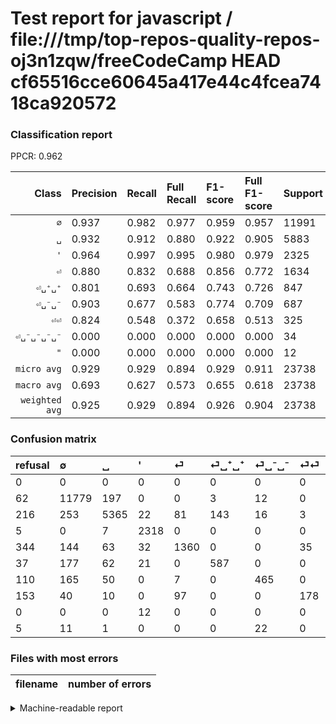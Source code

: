 # Test report for javascript / file:///tmp/top-repos-quality-repos-oj3n1zqw/freeCodeCamp HEAD cf65516cce60645a417e44c4fcea7418ca920572

### Classification report

PPCR: 0.962

| Class | Precision | Recall | Full Recall | F1-score | Full F1-score | Support | Full Support | PPCR |
|------:|:----------|:-------|:------------|:---------|:---------|:--------|:-------------|:-----|
| `∅` | 0.937| 0.982| 0.977| 0.959| 0.957| 11991| 12053| 0.995 |
| `␣` | 0.932| 0.912| 0.880| 0.922| 0.905| 5883| 6099| 0.965 |
| `'` | 0.964| 0.997| 0.995| 0.980| 0.979| 2325| 2330| 0.998 |
| `⏎` | 0.880| 0.832| 0.688| 0.856| 0.772| 1634| 1978| 0.826 |
| `⏎␣⁺␣⁺` | 0.801| 0.693| 0.664| 0.743| 0.726| 847| 884| 0.958 |
| `⏎␣⁻␣⁻` | 0.903| 0.677| 0.583| 0.774| 0.709| 687| 797| 0.862 |
| `⏎⏎` | 0.824| 0.548| 0.372| 0.658| 0.513| 325| 478| 0.680 |
| `⏎␣⁻␣⁻␣⁻␣⁻` | 0.000| 0.000| 0.000| 0.000| 0.000| 34| 39| 0.872 |
| `"` | 0.000| 0.000| 0.000| 0.000| 0.000| 12| 12| 1.000 |
| `micro avg` | 0.929| 0.929| 0.894| 0.929| 0.911| 23738| 24670| 0.962 |
| `macro avg` | 0.693| 0.627| 0.573| 0.655| 0.618| 23738| 24670| 0.962 |
| `weighted avg` | 0.925| 0.929| 0.894| 0.926| 0.904| 23738| 24670| 0.962 |

### Confusion matrix

|refusal|  ∅| ␣| '| ⏎| ⏎␣⁺␣⁺| ⏎␣⁻␣⁻| ⏎⏎| "| ⏎␣⁻␣⁻␣⁻␣⁻| 
|:---|:---|:---|:---|:---|:---|:---|:---|:---|:---|
|0 |0 |0 |0 |0 |0 |0 |0 |0 |0 |
|62 |11779 |197 |0 |0 |3 |12 |0 |0 |0 |
|216 |253 |5365 |22 |81 |143 |16 |3 |0 |0 |
|5 |0 |7 |2318 |0 |0 |0 |0 |0 |0 |
|344 |144 |63 |32 |1360 |0 |0 |35 |0 |0 |
|37 |177 |62 |21 |0 |587 |0 |0 |0 |0 |
|110 |165 |50 |0 |7 |0 |465 |0 |0 |0 |
|153 |40 |10 |0 |97 |0 |0 |178 |0 |0 |
|0 |0 |0 |12 |0 |0 |0 |0 |0 |0 |
|5 |11 |1 |0 |0 |0 |22 |0 |0 |0 |

### Files with most errors

| filename | number of errors|
|:----:|:-----|

<details>
    <summary>Machine-readable report</summary>
```json
{
  "cl_report": {"\"": {"f1-score": 0.0, "precision": 0.0, "recall": 0.0, "support": 12}, "\u0027": {"f1-score": 0.9801268498942918, "precision": 0.9638253638253639, "recall": 0.9969892473118279, "support": 2325}, "macro avg": {"f1-score": 0.6546347357558234, "precision": 0.6934743669637086, "recall": 0.6267949765672955, "support": 23738}, "micro avg": {"f1-score": 0.9289746398180133, "precision": 0.9289746398180133, "recall": 0.9289746398180133, "support": 23738}, "weighted avg": {"f1-score": 0.9258329518913425, "precision": 0.9254069525770654, "recall": 0.9289746398180133, "support": 23738}, "\u2205": {"f1-score": 0.9592019543973942, "precision": 0.93714694884239, "recall": 0.9823200733883746, "support": 11991}, "\u23ce": {"f1-score": 0.855614973262032, "precision": 0.8802588996763754, "recall": 0.8323133414932681, "support": 1634}, "\u23ce\u23ce": {"f1-score": 0.6580406654343809, "precision": 0.8240740740740741, "recall": 0.5476923076923077, "support": 325}, "\u23ce\u2423\u207a\u2423\u207a": {"f1-score": 0.7430379746835443, "precision": 0.800818553888131, "recall": 0.693034238488784, "support": 847}, "\u23ce\u2423\u207b\u2423\u207b": {"f1-score": 0.7737104825291182, "precision": 0.9029126213592233, "recall": 0.6768558951965066, "support": 687}, "\u23ce\u2423\u207b\u2423\u207b\u2423\u207b\u2423\u207b": {"f1-score": 0.0, "precision": 0.0, "recall": 0.0, "support": 34}, "\u2423": {"f1-score": 0.9219797216016498, "precision": 0.9322328410078193, "recall": 0.9119496855345912, "support": 5883}},
  "cl_report_full": {"\"": {"f1-score": 0.0, "precision": 0.0, "recall": 0.0, "support": 12}, "\u0027": {"f1-score": 0.9790918690601901, "precision": 0.9638253638253639, "recall": 0.9948497854077253, "support": 2330}, "macro avg": {"f1-score": 0.6178858955570286, "precision": 0.6934743669637086, "recall": 0.5732424924090523, "support": 24670}, "micro avg": {"f1-score": 0.9110890761857544, "precision": 0.9289746398180133, "recall": 0.8938792055127686, "support": 24670}, "weighted avg": {"f1-score": 0.9044685128065404, "precision": 0.9237712947403649, "recall": 0.8938792055127686, "support": 24670}, "\u2205": {"f1-score": 0.9567866135975958, "precision": 0.93714694884239, "recall": 0.9772670704388949, "support": 12053}, "\u23ce": {"f1-score": 0.7720692591541299, "precision": 0.8802588996763754, "recall": 0.6875631951466128, "support": 1978}, "\u23ce\u23ce": {"f1-score": 0.5129682997118156, "precision": 0.8240740740740741, "recall": 0.3723849372384937, "support": 478}, "\u23ce\u2423\u207a\u2423\u207a": {"f1-score": 0.7260358688930117, "precision": 0.800818553888131, "recall": 0.6640271493212669, "support": 884}, "\u23ce\u2423\u207b\u2423\u207b": {"f1-score": 0.708841463414634, "precision": 0.9029126213592233, "recall": 0.5834378920953576, "support": 797}, "\u23ce\u2423\u207b\u2423\u207b\u2423\u207b\u2423\u207b": {"f1-score": 0.0, "precision": 0.0, "recall": 0.0, "support": 39}, "\u2423": {"f1-score": 0.9051796861818796, "precision": 0.9322328410078193, "recall": 0.8796524020331202, "support": 6099}},
  "ppcr": 0.9622213214430483
}
```
</details>
